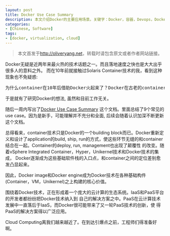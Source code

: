 ```yaml
---
layout: post
title: Docker Use Case Summary
description: 本文介绍Docker的主要应用场景。关键字：Docker，容器，Devops，Docker镜像，PaaS，CaaS，内核，Linux，IaaS，云计算，虚拟化，微架构。
categories:
- [Chinese, Software]
tags:
- [docker, virtualization, cloud]
---
```


>本文首发于<http://oliveryang.net>，转载时请包含原文或者作者网站链接。

Docker无疑是近两年来最火热的技术话题之一。而且落地速度之快也是大大出乎很多人的意料之外。
而在10年前就接触过Solaris Container技术的我，看到这种现象也不免疑惑:

<pre>为什么container在10年后借助Docker火起来了？Docker在古老的container技术基础上做了什么什么创新?</pre>

于是就有了研究Docker的想法, 虽然和目前工作无关。

随后一周内写出了[Docker Use Case Summary](https://github.com/yangoliver/mydoc/raw/master/share/docker_use_case_summary.pdf)
这个文档。里面总结了9个常见的use case。因为是新手，可能理解并不充分和全面,
后续会随着认识加深不断更新这个文档。

总得看来，container技术只是Docker的一个building block而已。Docker重新定义和设计了application的build,
ship, run的方式，使这些环节无缝的和container结合在一起。Container的deploy, run, management也出现了颠覆性
的改变。随着vSphere Integrated Container，Hyper，Unikernel技术和Docker技术的集成，
Docker逐渐成为这些基础软件栈的入口点，和container之间的定位差别愈发凸显起来。

因此，Docker image和Docker engine成为Docker技术在各种基础构件(Container，VM，Unikernel)之上构建的核心价值。

围绕着Docker技术，正在形成着一个庞大的云计算的生态系统。IaaS和PaaS平台的开发者都纷纷把Docker技术纳入到
自己的解决方案之中。PaaS在云计算技术发展中一直落后于IaaS，而Docker很可能带来了又一轮PaaS技术的创新，使
得PaaS的解决方案得以广泛应用。

Cloud Computing离我们越来越近了。在到达引爆点之前，工程师们得准备好啊。
